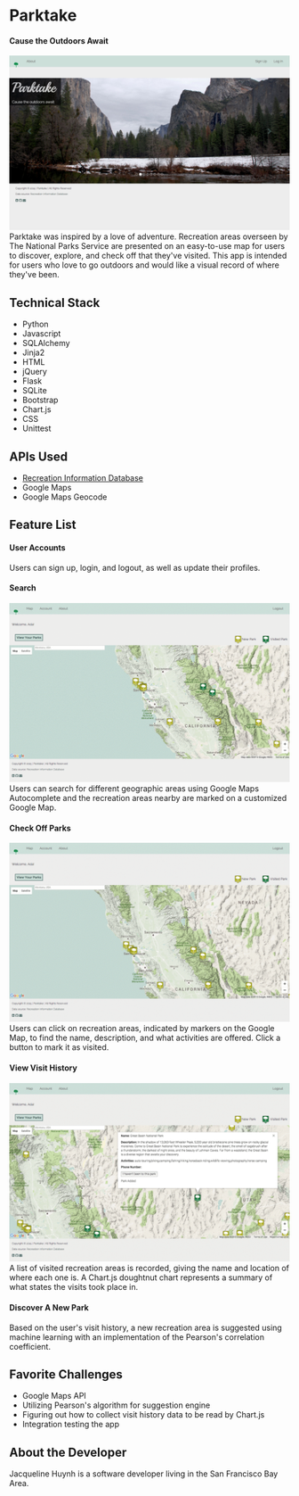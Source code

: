 # Parktake
#### Cause the Outdoors Await

![alt text](https://raw.githubusercontent.com/sabellachan/parks-map/master/static/readme/homepagescreenshot.png "Homepage")
Parktake was inspired by a love of adventure. Recreation areas overseen by The National Parks Service are presented on an easy-to-use map for users to discover, explore, and check off that they've visited. This app is intended for users who love to go outdoors and would like a visual record of where they've been.

## Technical Stack
* Python
* Javascript
* SQLAlchemy
* Jinja2
* HTML
* jQuery
* Flask
* SQLite
* Bootstrap
* Chart.js
* CSS
* Unittest

## APIs Used
* [Recreation Information Database](https://ridb.recreation.gov)
* Google Maps
* Google Maps Geocode

## Feature List
#### User Accounts
Users can sign up, login, and logout, as well as update their profiles.

#### Search
![alt text](https://raw.githubusercontent.com/sabellachan/parks-map/master/static/readme/03-search.gif "Search")
Users can search for different geographic areas using Google Maps Autocomplete and the recreation areas nearby are marked on a customized Google Map.

#### Check Off Parks
![alt text](https://raw.githubusercontent.com/sabellachan/parks-map/master/static/readme/01-addingparks.gif "Adding Parks")
Users can click on recreation areas, indicated by markers on the Google Map, to find the name, description, and what activities are offered. Click a button to mark it as visited.

#### View Visit History
![alt text](https://raw.githubusercontent.com/sabellachan/parks-map/master/static/readme/02-viewparks.gif "View History")
A list of visited recreation areas is recorded, giving the name and location of where each one is. A Chart.js doughtnut chart represents a summary of what states the visits took place in. 

#### Discover A New Park
Based on the user's visit history, a new recreation area is suggested using machine learning with an implementation of the Pearson's correlation coefficient.

## Favorite Challenges
* Google Maps API
* Utilizing Pearson's algorithm for suggestion engine
* Figuring out how to collect visit history data to be read by Chart.js
* Integration testing the app

## About the Developer
Jacqueline Huynh is a software developer living in the San Francisco Bay Area.
